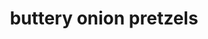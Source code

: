 ---
servings: 6 cups
nutritionFacts: |-
  * Serving size 1/2 cup
  * 318 calories
  * 20g fat (12g saturated fat)
  * 51mg cholesterol
  * 1047mg sodium
  * 31g carbohydrate (1g sugars 1g fiber)
  * 4g protein
directions: |-
  * In a large skillet melt butter
  * Stir in soup mix
  * Heat and stir until well mixed
  * Add pretzels; toss to coat
  * Spread pretzel mixture in a baking pan
  * Bake at 250° for 1-1/2 hours stirring every 15 minutes.
  * Cool and store in an airtight container
ingredients: |-
  * 1-1/4 cups butter (cubed)
  * 1 envelope (1 ounce) onion soup mix
  * 1 package (16 ounces) chunky pretzels broken into pieces
rating: 4
ease: easy
category: appetizer
subcategory: ['bread']
href: 'https://www.tasteofhome.com/recipes/buttery-onion-pretzels/'
totalTime: 1 hr 35 mins
cookTime: 1.5 hr
prepTime: 5 mins
title: buttery onion pretzels
path: /buttery-onion-pretzels
---